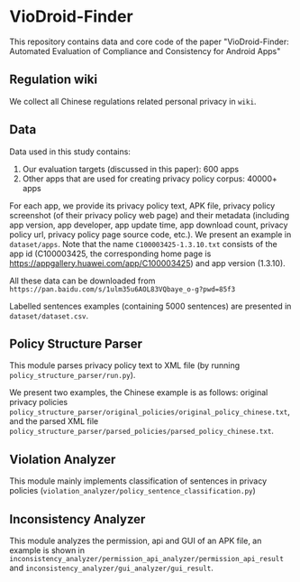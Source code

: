 # VioDroid-Finder

This repository contains data and core code of the paper "VioDroid-Finder: Automated Evaluation of Compliance and
Consistency for Android Apps"

## Regulation wiki

We collect all Chinese regulations related personal privacy in `wiki`.

## Data

Data used in this study contains:

1. Our evaluation targets (discussed in this paper): 600 apps
2. Other apps that are used for creating privacy policy corpus: 40000+ apps

For each app, we provide its privacy policy text, APK file, privacy policy screenshot (of their privacy policy web page)
and their metadata (including app version, app developer, app update time, app download count, privacy policy url,
privacy policy page source code, etc.). We present an example
in `dataset/apps`. Note that the name `C100003425-1.3.10.txt` consists of the app id (C100003425, the corresponding home
page is https://appgallery.huawei.com/app/C100003425) and app
version (1.3.10).

All these data can be downloaded from `https://pan.baidu.com/s/1ulm35u6AOL83VQbaye_o-g?pwd=85f3`

Labelled sentences examples (containing 5000 sentences) are presented in `dataset/dataset.csv`.

## Policy Structure Parser

This module parses privacy policy text to XML file (by running `policy_structure_parser/run.py`).

We present two examples, the Chinese example is as follows: original privacy
policies `policy_structure_parser/original_policies/original_policy_chinese.txt`, and the parsed XML
file `policy_structure_parser/parsed_policies/parsed_policy_chinese.txt`.

## Violation Analyzer

This module mainly implements classification of sentences in privacy
policies (`violation_analyzer/policy_sentence_classification.py`)

## Inconsistency Analyzer

This module analyzes the permission, api and GUI of an APK file, an example is shown
in `inconsistency_analyzer/permission_api_analyzer/permission_api_result`
and `inconsistency_analyzer/gui_analyzer/gui_result`.
